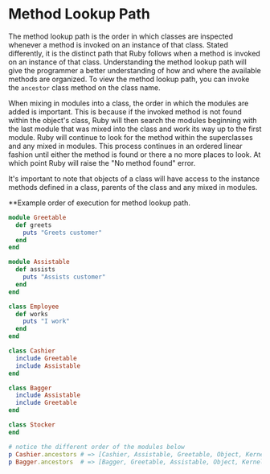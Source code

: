 # Method Lookup Path

The method lookup path is the order in which classes are inspected whenever a method is invoked on an instance of that class. Stated differently, it is the distinct path that Ruby follows when a method is invoked on an instance of that class.  Understanding the method lookup path will give the programmer a better understanding of how and where the available methods are organized.  To view the method lookup path, you can invoke the `ancestor` class method on the class name.

When mixing in modules into a class, the order in which the modules are added is important.  This is because if the invoked method is not found within the object's class, Ruby will then search the modules beginning with the last module that was mixed into the class and work its way up to the first module.  Ruby will continue to look for the method within the superclasses and any mixed in modules.  This process continues in an ordered linear fashion until either the method is found or there a no more places to look. At which point Ruby will raise the "No method found" error.

It's important to note that objects of a class will have access to the instance methods defined in a class, parents of the class and any mixed in modules.

**Example order of execution for method lookup path.
```ruby
module Greetable
  def greets
    puts "Greets customer"
  end
end

module Assistable
  def assists
    puts "Assists customer"
  end
end

class Employee
  def works
    puts "I work"
  end
end

class Cashier
  include Greetable
  include Assistable
end

class Bagger
  include Assistable
  include Greetable
end

class Stocker
end

# notice the different order of the modules below
p Cashier.ancestors # => [Cashier, Assistable, Greetable, Object, Kernel, BasicObject]
p Bagger.ancestors  # => [Bagger, Greetable, Assistable, Object, Kernel, BasicObject]
```